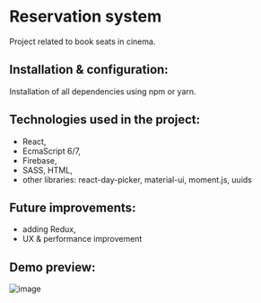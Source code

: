Reservation system
===========================

Project related to book seats in cinema.

Installation & configuration:
-------------------------

Installation of all dependencies using npm or yarn.

Technologies used in the project:
-------------------------

* React,
* EcmaScript 6/7,
* Firebase,
* SASS, HTML,
* other libraries: react-day-picker, material-ui, moment.js, uuids

Future improvements:
-------------------------
* adding Redux,
* UX & performance improvement

Demo preview:
-------------------------

![image](https://user-images.githubusercontent.com/39536739/50185703-de964800-0318-11e9-9ec4-b5247dc01d03.png)

